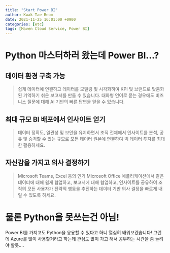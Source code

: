 ```yaml
---
title: "Start Power BI"
author: Kwak Tae Beom
date: 2021-11-25 16:01:00 +0900
categories: [etc]
tags: [Maven Cloud Service, Power BI]
---
```


# Python 마스터하러 왔는데 Power BI...?

## 데이터 환경 구축 가능

> 쉽게 데이터에 연결하고 데이터를 모델링 및 시각화하여 KPI 및 브랜드로 맞춤화된 기억하기 쉬운 보고서를 만들 수 있습니다. 대화형 언어로 묻는 경우에도 비즈니스 질문에 대해 AI 기반의 빠른 답변을 얻을 수 있습니다.

## 최대 규모 BI 배포에서 인사이트 얻기

> 데이터 정확도, 일관성 및 보안을 유지하면서 조직 전체에서 인사이트를 분석, 공유 및 승격할 수 있는 규모로 모든 데이터 원본에 연결하여 빅 데이터 투자를 최대한 활용하세요.

## 자신감을 가지고 의사 결정하기

> Microsoft Teams, Excel 등의 인기 Microsoft Office 애플리케이션에서 같은 데이터에 대해 쉽게 협업하고, 보고서에 대해 협업하고, 인사이트를 공유하여 조직의 모든 사용자가 전략적 행동을 추진하는 데이터 기반 의사 결정을 빠르게 내릴 수 있도록 하세요.

# 물론 Python을 못쓰는건 아님!

Power BI를 가지고도 Python을 응용할 수 있다고 하니 열심히 배워보겠습니다!
그런데 Azure를 많이 사용할거라고 하는데 관심도 많이 가고 해서 공부하는 시간을 좀 늘려야 할듯....
